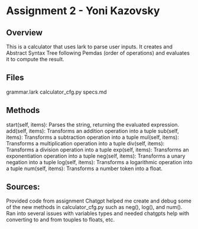 # Assignment 2 - Yoni Kazovsky
## Overview
This is a calculator that uses lark to parse user inputs. It creates and Abstract Syntax Tree following Pemdas (order of operations) and evaluates it to compute the result.

## Files
grammar.lark
calculator_cfg.py
specs.md


## Methods
start(self, items): Parses the string, returning the evaluated expression.
add(self, items): Transforms an addition operation into a tuple
sub(self, items): Transforms a subtraction operation into a tuple
mul(self, items): Transforms a multiplication operation into a tuple
div(self, items): Transforms a division operation into a tuple
exp(self, items): Transforms an exponentiation operation into a tuple
neg(self, items): Transforms a unary negation into a tuple
log(self, items): Transforms a logarithmic operation into a tuple
num(self, items): Transforms a number token into a float.

## Sources:
Provided code from assignment
Chatgpt helped me create and debug some of the new methods in calculator_cfg.py such as neg(), log(), and num(). Ran into several issues with variables types and needed chatgpts help with converting to and from touples to floats, etc.